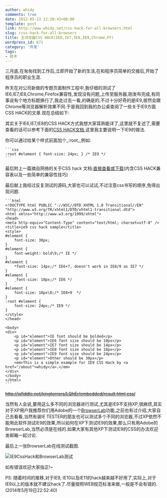 ```yaml
---
author: whidy
comments: true
date: 2012-05-13 12:28:43+00:00
template: post
link: http://www.whidy.net/css-hack-for-all-browsers.html
slug: /css-hack-for-all-browsers
title: 主浏览器CSS HACK(IE6,IE7,IE8,IE9,Chrome,FF)
wordpress_id: 671
category: '开发'
tags:
- 技术
---
```


三月底,在匆匆找到工作后,立即开始了新的生活,在和程序员简单的交接后,开始了程序员的职业生涯.

昨天在对公司新做的专题页面制作工程中,我仔细的测试了IE6,IE7,IE8,Chrome,Firefox兼容性,发现没有问题,上传至服务器,刚发布完成,有同事说有个地方标题换行了,我走过去一看,的确是的,不过十分好奇的是IE9,居然会跟Chrome等浏览器解析效果不同.于是我回到我的办公桌查阅了一些关于IE9方面CSS HACK的文章.现在总结如下:

其实关于IE6,IE7,IE8的CSS HACK方式我想大家耳熟能详了,这里就不复述了,需要查看的话可以参考下面的[CSS HACK文档](https://skydrive.live.com/redir.aspx?cid=6bac6bd5babf7270&resid=6BAC6BD5BABF7270!253&parid=undefined),这里我主要说明一下IE9的做法.

你可以通过给某个样式前面加个_:root_,例如:


    
    ```css
    :root #element { font-size: 24px; } /* IE9 */
    ```



最后附上一篇摘自网络的关于CSS hack 文档:[直接查看或下载](https://skydrive.live.com/redir.aspx?cid=6bac6bd5babf7270&resid=6BAC6BD5BABF7270!253&parid=undefined)(内含CSS HACK兼容表以及一些简单的兼容性技巧)

最后献上我经过反复测试的源码,大家也可以试试,不过注意css书写的顺序,免得出现问题.


    
    ```html
    <!DOCTYPE html PUBLIC "-//W3C//DTD XHTML 1.0 Transitional//EN" "http://www.w3.org/TR/xhtml1/DTD/xhtml1-transitional.dtd">
    <html xmlns="http://www.w3.org/1999/xhtml">
    <head>
    <meta http-equiv="Content-Type" content="text/html; charset=utf-8" />
    <title>ie9 css hack sample</title>
    <style>
    #element {
    	font-size: 30px;
    }
    #element {
    	font-weight: bold\9;/* IE */
    }
    #element {
    	*font-size: 14px;/* IE6+7, doesn't work in IE8/9 as IE7 */
    }
    #element {
    	_font-size: 10px;/* IE6 */
    }
    #element {
    	font-size: 18px\0;/* IE8+9  */
    }
    :root #element {
    	font-size: 24px;/* IE9 */
    }
    </style>
    </head>
    
    <body>
    <div>
    	<p id="element">IE font should be bolded</p>
    	<p id="element">IE6 font size should be 10px</p>
    	<p id="element">IE7 font size should be 14px</p>
    	<p id="element">IE8 font size should be 18px</p>
    	<p id="element">IE9 font size should be 24px</p>
    	<p id="element">Other should be 30px</p>
    	<em>This is a simple example for IE9 CSS Hack by <a href="/about">whidy</a>.</em>
    </div>
    </body>
    </html>
    ```



<del>http://jsfiddle.net/kingterrors/LQhEr/embedded/result,html,css/</del>

当然有人会说,要用这么多不同的浏览器进行测试,尤其是IE9不支持XP,很麻烦,其实对于XP用户我推荐你们用Adobe的一个[BrowserLab](/dreamweaver-cs5-new-features-introduce.html)功能,之前也有过介绍,大家自己去看看,当然有装IE TESTER的朋友也可以测试多个不同的浏览器,不过XP依然不能用此软件测试IE9的效果,所以如何在XP下测试IE9的效果,那么只有用Adobe的BrowserLab,当然必须是在线的.如果大家有其他XP下测试IE9的CSS的办法欢迎发邮箱一起讨论.

最后上一张BrowserLab在线测试截图.

![IE9CssHack和BrowserLab测试](https://www.whidy.net/wp-content/uploads/2012/05/IE9CssHack-400x250.jpg)

如有错误欢迎大家指正!~

PS: 随着时间的推移,对于IE9, IE10以及IE11的hack越来越不好用了,实际上,对于IE9以上的版本就不建议hack了.尽量按照WEB规范标准来做,一般是不会有错的.(2014年5月19日22:52:40)
